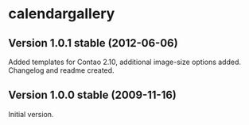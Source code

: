 calendargallery
==============

Version 1.0.1 stable (2012-06-06) 
----------------------------------
Added templates for Contao 2.10, additional image-size options added. Changelog and readme created.

Version 1.0.0 stable (2009-11-16) 
----------------------------------
Initial version.